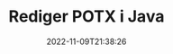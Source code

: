 ---
############################# Static ############################
layout: "auto-gen-editor"
date: 2022-11-09T21:38:26
draft: false
otherformats: doc docx docm dotx xls xlsx xlsm ppt pptx pptm mobi epub html mhtml txt xml csv rtf odt msg

############################# Head ############################
head_title: "POTX Editor – Rediger POTX i Java"
head_description: "Hvordan redigere POTX i Java ved å bruke noen få linjer med kode? Bruk GroupDocs-dokumenter som behandler APIer for å redigere, oppdatere og lagre 30+ filformater."

############################# Header ############################
title: "Rediger POTX i Java"
description: "Effektiv og robust POTX-redigering ved bruk av GroupDocs.Editor på serversiden for Java APIer, uten bruk av programvare som Microsoft eller Open Office."
bg_image: "https://cms.admin.containerize.com/templates/aspose/App_Themes/V3/images/bg/header1.png"
bg_overlay: false
button:
    enable: true
    icon: "fas fa-arrow-down"
    label: "Last ned gratis prøveversjon"
    link: "https://downloads.groupdocs.com/editor/java"

############################# SubMenu ############################
submenu:
    enable: true

    left:
        img_alt: "GroupDocs.Editor for Java"
        image: "https://cms.admin.containerize.com/templates/groupdocs/images/product-logos/90x90-noborder/groupdocs-editor-java.png"
        product: "GroupDocs.Editor"
        platform: "Java"

    middle:
        button:

            # button loop
            - link: "https://apireference.groupdocs.com/editor/java"
              text: "API-referanse"

            # button loop
            - link: "https://github.com/groupdocs-editor"
              text: "Kodeeksempler"

            # button loop
            - link: "https://products.groupdocs.app/editor/family"
              text: "Live-demoer"

            # button loop
            - link: "https://purchase.groupdocs.com/pricing/editor/java"
              text: "Prissetting"

    right:
        link_download: "https://downloads.groupdocs.com/editor"
        link_learn: "https://docs.groupdocs.com/editor/java"
        link_buy: "https://purchase.groupdocs.com"

############################# About ############################
about:
    enable: true
    title: "Om GroupDocs.Editor for Java API"
    content: |
        [GroupDocs.Editor for Java](/no/editor/java/) API er et riktig valg for å redigere Microsoft Word, Excel, PowerPoint, Open Office-dokumenter og presentasjoner. GroupDocs.Editor er et frittstående API som er egnet for serverside- og back-end-systemer der høy ytelse kreves. Det er ikke avhengig av programvare som Microsoft eller Open Office.

############################# Steps ############################
steps:
    enable: true
    title_left: "Trinn for å redigere POTX i Java"
    content_left: |
        [GroupDocs.Editor for Java](/no/editor/java/) gir utviklere en enkel og grei måte å redigere POTX-filene ved å bruke noen få linjer med kode.
        * Opprett en forekomst av 'Editor'-klassen med obligatorisk filbane eller bytestrøm og valgfri 'PresentationLoadOptions'-klasse og last inn POTX-filen
        * Opprett og still inn klasseforekomsten `PresentationEditOptions` for filformatet POTX
        * Kall `Editor.Edit()`-metoden og skaff POTX-dokumentet i HTML-format som enkelt kan redigeres med hvilken som helst WYSIWYG-editor.
        * Kall `Editor.Save()`-metoden og lagre den redigerte POTX-filen ved å bruke klassen `PresentationSaveOptions`

        
    title_right: "Systemkrav"
    content_right: |
        En grunnleggende dokumentredigering med GroupDocs.Editor for Java APIer kan gjøres ved å implementere noen få enkle trinn. APIene våre støttes på alle større plattformer og operativsystemer. Før du utfører koden nedenfor, sørg for at du har følgende forutsetninger installert på systemet ditt.

        * Operativsystemer: Microsoft Windows, Linux, MacOS
        * Utviklingsmiljøer: NetBeans, IntelliJ IDEA, Eclipse
        * Rammer: Java 7 (1.7) and above
        * Få den nyeste versjonen av GroupDocs.Editor for Java lastet ned fra [Maven](https://repository.groupdocs.com/editor/)
        
    code: |        
        ```java
        // Load the POTX file into Editor with the optional PresentationLoadOptions
        Editor editor = new Editor("source.potx", new PresentationLoadOptions());

        // Create and adjust the edit options
        PresentationEditOptions editOptions = new PresentationEditOptions();
        editOptions.setSlideNumber(1);//select a slide to edit

        // Open input POTX document for edit — obtain an intermediate document, that can be edited
        EditableDocument beforeEdit = editor.edit(editOptions);

        // Grab POTX document content and associated resources from editable document
        string content = beforeEdit.getEmbeddedHtml();

        // Send the content to WYSIWYG-editor, edit it there, and send edited content back to the server-side
        // This step simulates a such operation
        string updatedContent = content.replace("Title", "Edited Title");

        // Grab edited content and resources from WYSIWYG-editor and create a new EditableDocument instance from it
        EditableDocument afterEdit = EditableDocument.fromMarkup(updatedContent, null);

        // Create a save options and select a desired output format
        PresentationSaveOptions saveOptions = new PresentationSaveOptions(PresentationFormats.Potx);

        // Save edited POTX document to the file
        editor.save(afterEdit, "edited.potx", saveOptions);
        ```
        
############################# Demos ############################
demos:
    enable: true
    title: "POTX Editor Live Demoer"
    content: |
        Rediger POTX akkurat nå ved å gå til nettstedet [GroupDocs.Editor Live Demos](https://products.groupdocs.app/editor/family).
        Live-demoen har følgende fordeler
        
############################# More Formats ############################
more_formats:
    enable: true
    title: "Andre støttede redaktører"
    content: |
        Du kan også redigere andre filformater. Vennligst se hele listen nedenfor.


############################# Back to top ###############################
back_to_top:
    enable: true
---